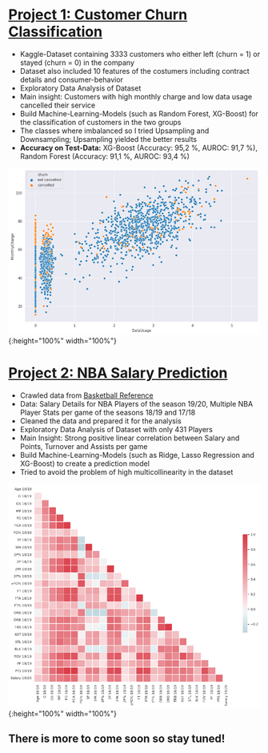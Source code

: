 # [Project 1: Customer Churn Classification](https://github.com/abdumaa/Customer-churn-Classification)
* Kaggle-Dataset containing 3333 customers who either left (churn = 1) or stayed (churn = 0) in the company
* Dataset also included 10 features of the costumers including contract details and consumer-behavior
* Exploratory Data Analysis of Dataset
* Main insight: Customers with high monthly charge and low data usage cancelled their service
* Build Machine-Learning-Models (such as Random Forest, XG-Boost) for the classification of customers in the two groups
* The classes where imbalanced so I tried Upsampling and Downsampling; Upsampling yielded the better results
* **Accuracy on Test-Data:** XG-Boost (Accuracy: 95,2 %, AUROC: 91,7 %), Random Forest (Accuracy: 91,1 %, AUROC: 93,4 %)
  
    
![](/scatterplot.png){:height="100%" width="100%"}
  
    
   
# [Project 2: NBA Salary Prediction](https://github.com/abdumaa/NBA-Salary-Prediction)
* Crawled data from [Basketball Reference](https://www.basketball-reference.com)
* Data: Salary Details for NBA Players of the season 19/20, Multiple NBA Player Stats per game of the seasons 18/19 and 17/18
* Cleaned the data and prepared it for the analysis
* Exploratory Data Analysis of Dataset with only 431 Players
* Main Insight: Strong positive linear correlation between Salary and Points, Turnover and Assists per game 
* Build Machine-Learning-Models (such as Ridge, Lasso Regression and XG-Boost) to create a prediction model
* Tried to avoid the problem of high multicollinearity in the dataset
  
  
![](/heatmap.png){:height="100%" width="100%"}
  
  
  
## There is more to come soon so stay tuned!

